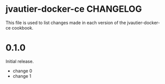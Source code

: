 # jvautier-docker-ce CHANGELOG

This file is used to list changes made in each version of the jvautier-docker-ce cookbook.

# 0.1.0

Initial release.

- change 0
- change 1

